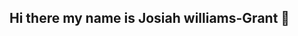 ## Hi there my name is Josiah williams-Grant 👋

<!--
**wgjosiah-dev/wgjosiah-dev** is a ✨ _special_ ✨ repository because its `README.md` (this file) appears on your GitHub profile.

Here are some ideas to get you started:

- 🔭 I’m currently working on ... devolping programming skills and It/cybersecurity skills 
- 🌱 I’m currently learning ... how to use code in python and how to use Vs Code
- 👯 I’m looking to collaborate on ... projects
- 🤔 I’m looking for help with ... finding a cybersecurity road map as CS major
- 💬 Ask me about ... my hobbies
- 📫 How to reach me: ... Email: wgjosiah@gmail.com
- 😄 Pronouns: ... he/him
- ⚡ Fun fact: ... 
-->


